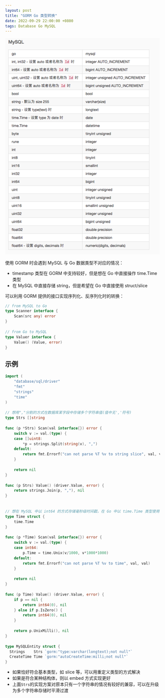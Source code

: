 ```yaml
---
layout: post
title: "GORM Go 类型转换"
date: 2022-09-29 22:00:00 +0800
tags: Database Go MySQL
---
```


![Type](/assets/images/2022-09-29-gorm_type_convention_1.png)

使用 GORM 时会遇到 MySQL 与 Go 数据类型不对应的情况：

- timestamp 类型在 GORM 中支持较好，但是想在 Go 中直接操作 time.Time 类型
- 在 MySQL 中直接存储 string，但是希望在 Go 中直接使用 struct/slice

可以利用 GORM 提供的接口实现序列化、反序列化时的转换：

```Go
// from MySQL to Go
type Scanner interface {
	Scan(src any) error
}

// from Go to MySQL
type Valuer interface {
	Value() (Value, error)
}
```

## 示例

```Go
import (
	"database/sql/driver"
	"fmt"
	"strings"
	"time"
)

// 想用","分割的方式在数据库某字段中存储多个字符串值(值中无','符号)
type Strs []string

func (p *Strs) Scan(val interface{}) error {
	switch v := val.(type) {
	case []uint8:
		*p = strings.Split(string(v), ",")
	default:
		return fmt.Errorf("can not parse %T %v to string slice", val, val)
	}

	return nil
}

func (p Strs) Value() (driver.Value, error) {
	return strings.Join(p, ","), nil
}


// 想在 MySQL 中以 int64 的方式存储毫秒级时间戳，在 Go 中以 time.Time 类型使用
type Time struct {
	time.Time
}

func (p *Time) Scan(val interface{}) error {
	switch v := val.(type) {
	case int64:
		p.Time = time.Unix(v/1000, v*1000*1000)
	default:
		return fmt.Errorf("can not parse %T %v to time", val, val)
	}

	return nil
}

func (p Time) Value() (driver.Value, error) {
	if p == nil {
		return int64(0), nil
	} else if p.IsZero() {
		return int64(0), nil
	}

	return p.UnixMilli(), nil
}

type MySQLEntity struct {
  Strings    Strs `gorm:"type:varchar(longtext);not null"`
  CreateTime Time `gorm:"autoCreateTime:milli;not null"`
}
```

- 如果恰好符合基本类型，如 slice 等，可以用重定义类型的方式解决
- 如果是符合某种结构体，则以 embed 方式实现更好
- 上面`Strs`的实现方案对原本只有一个字符串的情况有较好的兼容，可以在升级为多个字符串存储时平滑过渡
